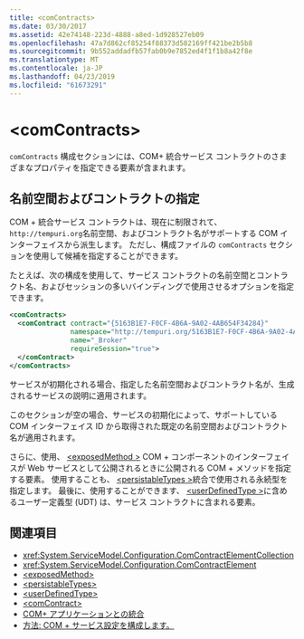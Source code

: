 ```yaml
---
title: <comContracts>
ms.date: 03/30/2017
ms.assetid: 42e74148-223d-4888-a8ed-1d928527eb09
ms.openlocfilehash: 47a7d862cf85254f88373d582169ff421be2b5b8
ms.sourcegitcommit: 9b552addadfb57fab0b9e7852ed4f1f1b8a42f8e
ms.translationtype: MT
ms.contentlocale: ja-JP
ms.lasthandoff: 04/23/2019
ms.locfileid: "61673291"
---
```

# <a name="comcontracts"></a>\<comContracts>
`comContracts` 構成セクションには、COM+ 統合サービス コントラクトのさまざまなプロパティを指定できる要素が含まれます。  
  
## <a name="specifying-namespace-and-contract"></a>名前空間およびコントラクトの指定  
 COM + 統合サービス コントラクトは、現在に制限されて、`http://tempuri.org`名前空間、およびコントラクト名がサポートする COM インターフェイスから派生します。 ただし、構成ファイルの `comContracts` セクションを使用して候補を指定することができます。  
  
 たとえば、次の構成を使用して、サービス コントラクトの名前空間とコントラクト名、およびセッションの多いバインディングで使用させるオプションを指定できます。  
  
```xml  
<comContracts>
  <comContract contract="{5163B1E7-F0CF-4B6A-9A02-4AB654F34284}"
               namespace="http://tempuri.org/5163B1E7-F0CF-4B6A-9A02-4AB654F34284"
               name="_Broker"
               requireSession="true">
  </comContract>
</comContracts>
```  
  
 サービスが初期化される場合、指定した名前空間およびコントラクト名が、生成されるサービスの説明に適用されます。  
  
 このセクションが空の場合、サービスの初期化によって、サポートしている COM インターフェイス ID から取得された既定の名前空間およびコントラクト名が適用されます。  
  
 さらに、使用、 [ \<exposedMethod >](../../../../../docs/framework/configure-apps/file-schema/wcf/exposedmethod.md) COM + コンポーネントのインターフェイスが Web サービスとして公開されるときに公開される COM + メソッドを指定する要素。 使用することも、 [ \<persistableTypes >](../../../../../docs/framework/configure-apps/file-schema/wcf/persistabletypes.md)統合で使用される永続型を指定します。 最後に、使用することができます、 [ \<userDefinedType >](../../../../../docs/framework/configure-apps/file-schema/wcf/userdefinedtype.md)に含めるユーザー定義型 (UDT) は、サービス コントラクトに含まれる要素。  
  
## <a name="see-also"></a>関連項目

- <xref:System.ServiceModel.Configuration.ComContractElementCollection>
- <xref:System.ServiceModel.Configuration.ComContractElement>
- [\<exposedMethod>](../../../../../docs/framework/configure-apps/file-schema/wcf/exposedmethod.md)
- [\<persistableTypes>](../../../../../docs/framework/configure-apps/file-schema/wcf/persistabletypes.md)
- [\<userDefinedType>](../../../../../docs/framework/configure-apps/file-schema/wcf/userdefinedtype.md)
- [\<comContract>](../../../../../docs/framework/configure-apps/file-schema/wcf/comcontract.md)
- [COM+ アプリケーションとの統合](../../../../../docs/framework/wcf/feature-details/integrating-with-com-plus-applications.md)
- [方法: COM + サービス設定を構成します。](../../../../../docs/framework/wcf/feature-details/how-to-configure-com-service-settings.md)
